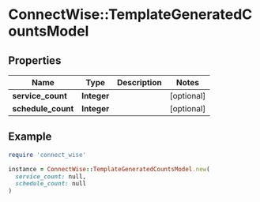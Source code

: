 # ConnectWise::TemplateGeneratedCountsModel

## Properties

| Name | Type | Description | Notes |
| ---- | ---- | ----------- | ----- |
| **service_count** | **Integer** |  | [optional] |
| **schedule_count** | **Integer** |  | [optional] |

## Example

```ruby
require 'connect_wise'

instance = ConnectWise::TemplateGeneratedCountsModel.new(
  service_count: null,
  schedule_count: null
)
```


